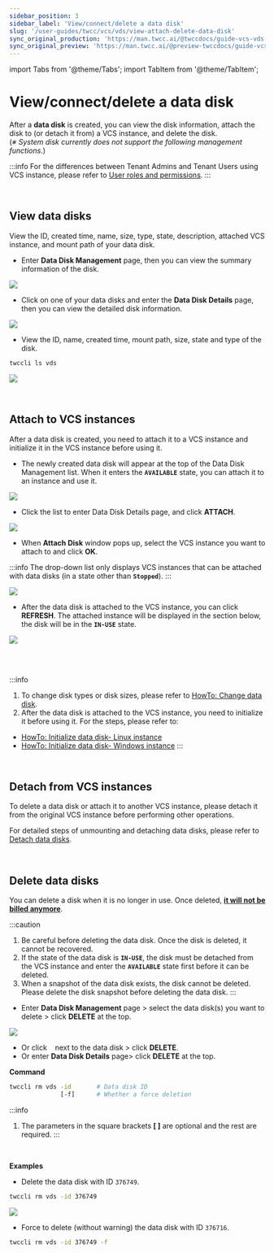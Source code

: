 ```yaml
---
sidebar_position: 3
sidebar_label: 'View/connect/delete a data disk'
slug: '/user-guides/twcc/vcs/vds/view-attach-delete-data-disk'
sync_original_production: 'https://man.twcc.ai/@twccdocs/guide-vcs-vds-manage-disk-zh' 
sync_original_preview: 'https://man.twcc.ai/@preview-twccdocs/guide-vcs-vds-manage-disk-zh' 
---
```


import Tabs from '@theme/Tabs';
import TabItem from '@theme/TabItem';

# View/connect/delete a data disk

After a **data disk** is created, you can view the disk information, attach the disk to (or detach it from) a VCS instance, and delete the disk.<br/>
(*※ System disk currently does not support the following management functions*.)

:::info
For the differences between Tenant Admins and Tenant Users using VCS instance, please refer to [<ins>User roles and permissions</ins>](https://man.twcc.ai/@twccdocs/role-main-en/https%3A%2F%2Fman.twcc.ai%2F%40twccdocs%2Frole-storage-en#%E8%99%9B%E6%93%AC%E7%A3%81%E7%A2%9F%E6%9C%8D%E5%8B%99).
:::


<br/>


## View data disks

View the ID, created time, name, size, type, state, description, attached VCS instance, and mount path of your data disk.

<Tabs>

<TabItem value="TWCC Portal" label="TWCC Portal">

- Enter **Data Disk Management** page, then you can view the summary information of the disk. 

![](https://cos.twcc.ai/SYS-MANUAL/uploads/upload_bd8f238dd56b9bd437f4b3c2dbbbccbf.png)


- Click on one of your data disks and enter the **Data Disk Details** page, then you can view the detailed disk information.

![](https://cos.twcc.ai/SYS-MANUAL/uploads/upload_a56cfee1ff28f578bff894daed2d5a62.png)


</TabItem>

<TabItem value="TWCC CLI" label="TWCC CLI">

- View the ID, name, created time, mount path, size, state and type of the disk.

```bash
twccli ls vds
```

![](https://cos.twcc.ai/SYS-MANUAL/uploads/upload_c976443120fa105196269359143aeb3a.png)

</TabItem>

</Tabs>


<br/>


## Attach to VCS instances

After a data disk is created, you need to attach it to a VCS instance and initialize it in the VCS instance before using it.

<Tabs>

<TabItem value="TWCC Portal" label="TWCC Portal">

* The newly created data disk will appear at the top of the Data Disk Management list. When it enters the **`AVAILABLE`** state, you can attach it to an instance and use it.

![](https://cos.twcc.ai/SYS-MANUAL/uploads/upload_6da326c54d62392da23c299de1f3ed25.png)

* Click the list to enter Data Disk Details page, and click **ATTACH**.

![](https://cos.twcc.ai/SYS-MANUAL/uploads/upload_f025c6f70f0b5daa88ec8ea0dd3ee0dc.png)

* When **Attach Disk** window pops up, select the VCS instance you want to attach to and click **OK**.

:::info
The drop-down list only displays VCS instances that can be attached with data disks (in a state other than **`Stopped`**).
:::

![](https://cos.twcc.ai/SYS-MANUAL/uploads/upload_1ed0015b5ca27424909117bac12777e6.png)

* After the data disk is attached to the VCS instance, you can click **REFRESH**. The attached instance will be displayed in the section below, the disk will be in the **`IN-USE`** state.

![](https://cos.twcc.ai/SYS-MANUAL/uploads/upload_d79c9ac00e3961f1b1f23c7ed57883b5.png)


</TabItem>

<TabItem value="TWCC CLI" label="TWCC CLI (Not yet supported)">

<br/>

</TabItem>

</Tabs>

<br/>


:::info
1. To change disk types or disk sizes, please refer to [<ins>HowTo: Change data disk</ins>](https://man.twcc.ai/@twccdocs/howto-bss-replace-data-vol-en).
2. After the data disk is attached to the VCS instance, you need to initialize it before using it. For the steps, please refer to: 
- [<ins>HowTo: Initialize data disk- Linux instance</ins>](https://man.twcc.ai/@twccdocs/howto-bss-init-vol-linux-en)
- [<ins>HowTo: Initialize data disk- Windows instance</ins>](https://man.twcc.ai/@twccdocs/howto-bss-init-vol-windows-en)
:::


<br/>


## Detach from VCS instances

To delete a data disk or attach it to another VCS instance, please detach it from the original VCS instance before performing other operations.


For detailed steps of unmounting and detaching data disks, please refer to [Detach data disks](https://man.twcc.ai/@twccdocs/vcs-vds-guide-detach-data-disk-en).


<br/>



## Delete data disks

You can delete a disk when it is no longer in use. Once deleted, <ins>**it will not be billed anymore**</ins>.


:::caution
1. Be careful before deleting the data disk. Once the disk is deleted, it cannot be recovered.
2. If the state of the data disk is **`IN-USE`**, the disk must be detached from the VCS instance and enter the **`AVAILABLE`** state first before it can be deleted.
3. When a snapshot of the data disk exists, the disk cannot be deleted. Please delete the disk snapshot before deleting the data disk.
:::


<Tabs>

<TabItem value="TWCC Portal" label="TWCC Portal">

- Enter **Data Disk Management** page > select the data disk(s) you want to delete > click **DELETE** at the top.

![](https://cos.twcc.ai/SYS-MANUAL/uploads/upload_6d9947298979e85c4062f988994e51e4.png)


- Or click &nbsp;<i class="fa fa-ellipsis-v fa-20" aria-hidden="true"></i>&nbsp; next to the data disk > click **DELETE**.
- Or enter **Data Disk Details** page> click **DELETE** at the top.

</TabItem>

<TabItem value="TWCC CLI" label="TWCC CLI">


**Command**


```bash
twccli rm vds -id       # Data disk ID 
              [-f]      # Whether a force deletion
```

:::info
1. The parameters in the square brackets **[ ]** are optional and the rest are required.
:::


<br/>

**Examples**


- Delete the data disk with ID `376749`.
```bash
twccli rm vds -id 376749
```
![](https://cos.twcc.ai/SYS-MANUAL/uploads/upload_e2a0873513f1cc8f60be01a78ae3b456.png)

- Force to delete (without warning) the data disk with ID `376716`.

```bash
twccli rm vds -id 376749 -f
```

</TabItem>

</Tabs>